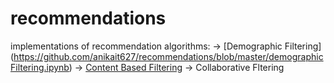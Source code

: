# recommendations
implementations of recommendation algorithms: 
-> [Demographic Filtering] (https://github.com/anikait627/recommendations/blob/master/demographicFiltering.ipynb) 
-> [Content Based Filtering](https://github.com/anikait627/recommendations/blob/master/content-based-filtering.ipynb) 
-> Collaborative Fltering 
